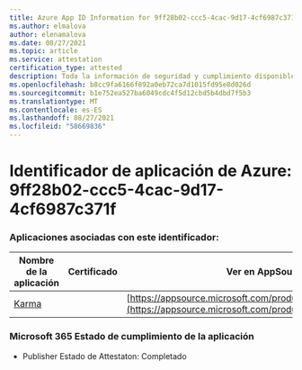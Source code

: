 ```yaml
---
title: Azure App ID Information for 9ff28b02-ccc5-4cac-9d17-4cf6987c371f
ms.author: elmalova
author: elenamalova
ms.date: 08/27/2021
ms.topic: article
ms.service: attestation
certification_type: attested
description: Toda la información de seguridad y cumplimiento disponible para 9ff28b02-ccc5-4cac-9d17-4cf6987c371f.
ms.openlocfilehash: b8cc9fa6166f892a0eb72ca7d1015fd95e8d026d
ms.sourcegitcommit: b1e752ea527ba6049cdc4f5d12cbd5b4dbd7f5b3
ms.translationtype: MT
ms.contentlocale: es-ES
ms.lasthandoff: 08/27/2021
ms.locfileid: "58669836"
---
```

# <a name="azure-app-id-9ff28b02-ccc5-4cac-9d17-4cf6987c371f"></a>Identificador de aplicación de Azure: 9ff28b02-ccc5-4cac-9d17-4cf6987c371f


### <a name="apps-associated-with-this-id"></a>Aplicaciones asociadas con este identificador:
| **Nombre de la aplicación** | **Certificado** | **Ver en AppSource** |
|--------------|---------------|-----------------------|
| [Karma](https://docs.microsoft.com/microsoft-365-app-certification/forward/WA104381640) |  | [https://appsource.microsoft.com/product/office/WA104381640](https://appsource.microsoft.com/product/office/WA104381640) |

### <a name="microsoft-365-app-compliance-status"></a>Microsoft 365 Estado de cumplimiento de la aplicación
- Publisher Estado de Attestaton: Completado
